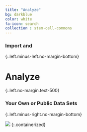 ```yaml
---
title: "Analyze"
bg: darkblue
color: white
fa-icon: search
collection : stem-cell-commons
---
```



### Import and
{:.left.minus-left.no-margin-bottom}

# Analyze
{:.left.no-margin.text-500}

### Your Own or Public Data Sets
{:.left.minus-right.no-margin-bottom}

<img src="{{ 'img/screen-analyze.jpg' | relative_url }}" />
{:.containerized}